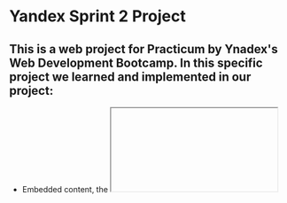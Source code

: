 # **Yandex Sprint 2 Project**

## This is a web project for Practicum by Ynadex's Web Development Bootcamp. In this specific project we learned and implemented in our project:
* Embedded content, the <iframe> tag  and its properties;
* Animation and Transitions in CSS;
* Forms;
* And lastly, the BEM file organization method;

## After sent for review and if approved, this project has no intented updates to be added.